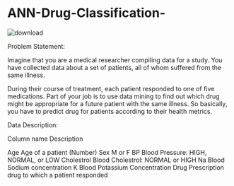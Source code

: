 # ANN-Drug-Classification-
 
![download](https://user-images.githubusercontent.com/74828009/114230993-765f4a80-9997-11eb-8a0b-4f0d5a7bbcc0.jpg)


Problem Statement:

Imagine that you are a medical researcher compiling data for a study. You have collected data about a set of patients, all of whom suffered from the same illness.

During their course of treatment, each patient responded to one of five medications. Part of your job is to use data mining to find out which drug might be appropriate for a future patient with the same illness. So basically, you have to predict drug for patients according to their health metrics.


Data Description:


Column name	Description

Age	  Age of a patient (Number)
Sex	  M or F
BP Blood Pressure:  HIGH, NORMAL, or LOW
Cholestrol	Blood Cholestrol:  NORMAL or HIGH
Na	Blood Sodium concentration
K	Blood Potassium Concentration
Drug	Prescription drug to which a patient responded
